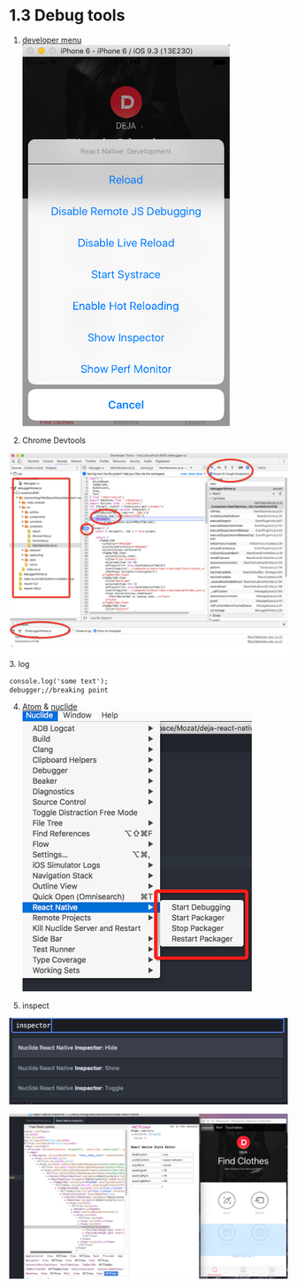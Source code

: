 # 1.3 Debug tools

1. [developer menu](https://facebook.github.io/react-native/docs/debugging.html)
![](QQ20160623-0.png)

2. Chrome Devtools

![](QQ20160623-2.png)
3. log
```
console.log('some text');
debugger;//breaking point
```
4. [Atom](https://atom.io/) & [nuclide](https://nuclide.io/)
![](QQ20160623-3.png)

5. inspect

![](QQ20160624-0.png)


![](QQ20160623-4.png)

